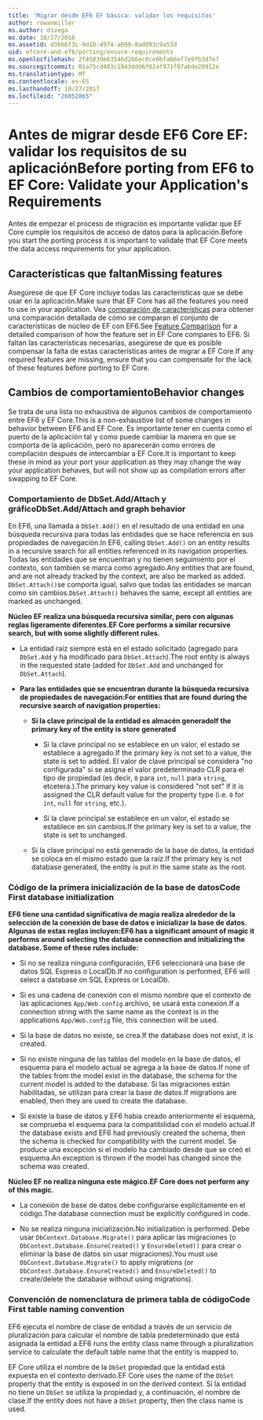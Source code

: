 ```yaml
---
title: 'Migrar desde EF6 EF básica: validar los requisitos'
author: rowanmiller
ms.author: divega
ms.date: 10/27/2016
ms.assetid: d3b66f3c-9d10-4974-a090-8ad093c9a53d
uid: efcore-and-ef6/porting/ensure-requirements
ms.openlocfilehash: 2f45039e63546d266ec6ce0bfa66ef7e9fb3d7e7
ms.sourcegitcommit: 01a75cd483c1943ddd6f82af971f07abde20912e
ms.translationtype: MT
ms.contentlocale: es-ES
ms.lasthandoff: 10/27/2017
ms.locfileid: "26052865"
---
```

# <a name="before-porting-from-ef6-to-ef-core-validate-your-applications-requirements"></a><span data-ttu-id="8a739-102">Antes de migrar desde EF6 Core EF: validar los requisitos de su aplicación</span><span class="sxs-lookup"><span data-stu-id="8a739-102">Before porting from EF6 to EF Core: Validate your Application's Requirements</span></span>

<span data-ttu-id="8a739-103">Antes de empezar el proceso de migración es importante validar que EF Core cumple los requisitos de acceso de datos para la aplicación.</span><span class="sxs-lookup"><span data-stu-id="8a739-103">Before you start the porting process it is important to validate that EF Core meets the data access requirements for your application.</span></span>

## <a name="missing-features"></a><span data-ttu-id="8a739-104">Características que faltan</span><span class="sxs-lookup"><span data-stu-id="8a739-104">Missing features</span></span>

<span data-ttu-id="8a739-105">Asegúrese de que EF Core incluye todas las características que se debe usar en la aplicación.</span><span class="sxs-lookup"><span data-stu-id="8a739-105">Make sure that EF Core has all the features you need to use in your application.</span></span> <span data-ttu-id="8a739-106">Vea [comparación de características](../features.md) para obtener una comparación detallada de cómo se comparan el conjunto de características de núcleo de EF con EF6.</span><span class="sxs-lookup"><span data-stu-id="8a739-106">See [Feature Comparison](../features.md) for a detailed comparison of how the feature set in EF Core compares to EF6.</span></span> <span data-ttu-id="8a739-107">Si faltan las características necesarias, asegúrese de que es posible compensar la falta de estas características antes de migrar a EF Core.</span><span class="sxs-lookup"><span data-stu-id="8a739-107">If any required features are missing, ensure that you can compensate for the lack of these features before porting to EF Core.</span></span>

## <a name="behavior-changes"></a><span data-ttu-id="8a739-108">Cambios de comportamiento</span><span class="sxs-lookup"><span data-stu-id="8a739-108">Behavior changes</span></span>

<span data-ttu-id="8a739-109">Se trata de una lista no exhaustiva de algunos cambios de comportamiento entre EF6 y EF Core.</span><span class="sxs-lookup"><span data-stu-id="8a739-109">This is a non-exhaustive list of some changes in behavior between EF6 and EF Core.</span></span> <span data-ttu-id="8a739-110">Es importante tener en cuenta como el puerto de la aplicación tal y como puede cambiar la manera en que se comporta de la aplicación, pero no aparecerán como errores de compilación después de intercambiar a EF Core.</span><span class="sxs-lookup"><span data-stu-id="8a739-110">It is important to keep these in mind as your port your application as they may change the way your application behaves, but will not show up as compilation errors after swapping to EF Core.</span></span>

### <a name="dbsetaddattach-and-graph-behavior"></a><span data-ttu-id="8a739-111">Comportamiento de DbSet.Add/Attach y gráfico</span><span class="sxs-lookup"><span data-stu-id="8a739-111">DbSet.Add/Attach and graph behavior</span></span>

<span data-ttu-id="8a739-112">En EF6, una llamada a `DbSet.Add()` en el resultado de una entidad en una búsqueda recursiva para todas las entidades que se hace referencia en sus propiedades de navegación.</span><span class="sxs-lookup"><span data-stu-id="8a739-112">In EF6, calling `DbSet.Add()` on an entity results in a recursive search for all entities referenced in its navigation properties.</span></span> <span data-ttu-id="8a739-113">Todas las entidades que se encuentran y no tienen seguimiento por el contexto, son también se marca como agregado.</span><span class="sxs-lookup"><span data-stu-id="8a739-113">Any entities that are found, and are not already tracked by the context, are also be marked as added.</span></span> <span data-ttu-id="8a739-114">`DbSet.Attach()`se comporta igual, salvo que todas las entidades se marcan como sin cambios.</span><span class="sxs-lookup"><span data-stu-id="8a739-114">`DbSet.Attach()` behaves the same, except all entities are marked as unchanged.</span></span>

<span data-ttu-id="8a739-115">**Núcleo EF realiza una búsqueda recursiva similar, pero con algunas reglas ligeramente diferentes.**</span><span class="sxs-lookup"><span data-stu-id="8a739-115">**EF Core performs a similar recursive search, but with some slightly different rules.**</span></span>

*  <span data-ttu-id="8a739-116">La entidad raíz siempre está en el estado solicitado (agregado para `DbSet.Add` y ha modificado para `DbSet.Attach`).</span><span class="sxs-lookup"><span data-stu-id="8a739-116">The root entity is always in the requested state (added for `DbSet.Add` and unchanged for `DbSet.Attach`).</span></span>

*  <span data-ttu-id="8a739-117">**Para las entidades que se encuentran durante la búsqueda recursiva de propiedades de navegación:**</span><span class="sxs-lookup"><span data-stu-id="8a739-117">**For entities that are found during the recursive search of navigation properties:**</span></span>

    *  <span data-ttu-id="8a739-118">**Si la clave principal de la entidad es almacén generado**</span><span class="sxs-lookup"><span data-stu-id="8a739-118">**If the primary key of the entity is store generated**</span></span>

        * <span data-ttu-id="8a739-119">Si la clave principal no se establece en un valor, el estado se establece a agregado.</span><span class="sxs-lookup"><span data-stu-id="8a739-119">If the primary key is not set to a value, the state is set to added.</span></span> <span data-ttu-id="8a739-120">El valor de clave principal se considera "no configurada" si se asigna el valor predeterminado CLR para el tipo de propiedad (es decir, `0` para `int`, `null` para `string`, etcetera.).</span><span class="sxs-lookup"><span data-stu-id="8a739-120">The primary key value is considered "not set" if it is assigned the CLR default value for the property type (i.e. `0` for `int`, `null` for `string`, etc.).</span></span>

        * <span data-ttu-id="8a739-121">Si la clave principal se establece en un valor, el estado se establece en sin cambios.</span><span class="sxs-lookup"><span data-stu-id="8a739-121">If the primary key is set to a value, the state is set to unchanged.</span></span>

    *  <span data-ttu-id="8a739-122">Si la clave principal no está generado de la base de datos, la entidad se coloca en el mismo estado que la raíz.</span><span class="sxs-lookup"><span data-stu-id="8a739-122">If the primary key is not database generated, the entity is put in the same state as the root.</span></span>

### <a name="code-first-database-initialization"></a><span data-ttu-id="8a739-123">Código de la primera inicialización de la base de datos</span><span class="sxs-lookup"><span data-stu-id="8a739-123">Code First database initialization</span></span>

<span data-ttu-id="8a739-124">**EF6 tiene una cantidad significativa de magia realiza alrededor de la selección de la conexión de base de datos e inicializar la base de datos. Algunas de estas reglas incluyen:**</span><span class="sxs-lookup"><span data-stu-id="8a739-124">**EF6 has a significant amount of magic it performs around selecting the database connection and initializing the database. Some of these rules include:**</span></span>

* <span data-ttu-id="8a739-125">Si no se realiza ninguna configuración, EF6 seleccionará una base de datos SQL Express o LocalDb.</span><span class="sxs-lookup"><span data-stu-id="8a739-125">If no configuration is performed, EF6 will select a database on SQL Express or LocalDb.</span></span>

* <span data-ttu-id="8a739-126">Si es una cadena de conexión con el mismo nombre que el contexto de las aplicaciones `App/Web.config` archivo, se usará esta conexión.</span><span class="sxs-lookup"><span data-stu-id="8a739-126">If a connection string with the same name as the context is in the applications `App/Web.config` file, this connection will be used.</span></span>

* <span data-ttu-id="8a739-127">Si la base de datos no existe, se crea.</span><span class="sxs-lookup"><span data-stu-id="8a739-127">If the database does not exist, it is created.</span></span>

* <span data-ttu-id="8a739-128">Si no existe ninguna de las tablas del modelo en la base de datos, el esquema para el modelo actual se agrega a la base de datos.</span><span class="sxs-lookup"><span data-stu-id="8a739-128">If none of the tables from the model exist in the database, the schema for the current model is added to the database.</span></span> <span data-ttu-id="8a739-129">Si las migraciones están habilitadas, se utilizan para crear la base de datos.</span><span class="sxs-lookup"><span data-stu-id="8a739-129">If migrations are enabled, then they are used to create the database.</span></span>

* <span data-ttu-id="8a739-130">Si existe la base de datos y EF6 había creado anteriormente el esquema, se comprueba el esquema para la compatibilidad con el modelo actual.</span><span class="sxs-lookup"><span data-stu-id="8a739-130">If the database exists and EF6 had previously created the schema, then the schema is checked for compatibility with the current model.</span></span> <span data-ttu-id="8a739-131">Se produce una excepción si el modelo ha cambiado desde que se creó el esquema.</span><span class="sxs-lookup"><span data-stu-id="8a739-131">An exception is thrown if the model has changed since the schema was created.</span></span>

<span data-ttu-id="8a739-132">**Núcleo EF no realiza ninguna este mágico.**</span><span class="sxs-lookup"><span data-stu-id="8a739-132">**EF Core does not perform any of this magic.**</span></span>

* <span data-ttu-id="8a739-133">La conexión de base de datos debe configurarse explícitamente en el código.</span><span class="sxs-lookup"><span data-stu-id="8a739-133">The database connection must be explicitly configured in code.</span></span>

* <span data-ttu-id="8a739-134">No se realiza ninguna inicialización.</span><span class="sxs-lookup"><span data-stu-id="8a739-134">No initialization is performed.</span></span> <span data-ttu-id="8a739-135">Debe usar `DbContext.Database.Migrate()` para aplicar las migraciones (o `DbContext.Database.EnsureCreated()` y `EnsureDeleted()` para crear o eliminar la base de datos sin usar migraciones).</span><span class="sxs-lookup"><span data-stu-id="8a739-135">You must use `DbContext.Database.Migrate()` to apply migrations (or `DbContext.Database.EnsureCreated()` and `EnsureDeleted()` to create/delete the database without using migrations).</span></span>

### <a name="code-first-table-naming-convention"></a><span data-ttu-id="8a739-136">Convención de nomenclatura de primera tabla de código</span><span class="sxs-lookup"><span data-stu-id="8a739-136">Code First table naming convention</span></span>

<span data-ttu-id="8a739-137">EF6 ejecuta el nombre de clase de entidad a través de un servicio de pluralización para calcular el nombre de tabla predeterminado que está asignada la entidad a.</span><span class="sxs-lookup"><span data-stu-id="8a739-137">EF6 runs the entity class name through a pluralization service to calculate the default table name that the entity is mapped to.</span></span>

<span data-ttu-id="8a739-138">EF Core utiliza el nombre de la `DbSet` propiedad que la entidad está expuesta en el contexto derivado.</span><span class="sxs-lookup"><span data-stu-id="8a739-138">EF Core uses the name of the `DbSet` property that the entity is exposed in on the derived context.</span></span> <span data-ttu-id="8a739-139">Si la entidad no tiene un `DbSet` se utiliza la propiedad y, a continuación, el nombre de clase.</span><span class="sxs-lookup"><span data-stu-id="8a739-139">If the entity does not have a `DbSet` property, then the class name is used.</span></span>
